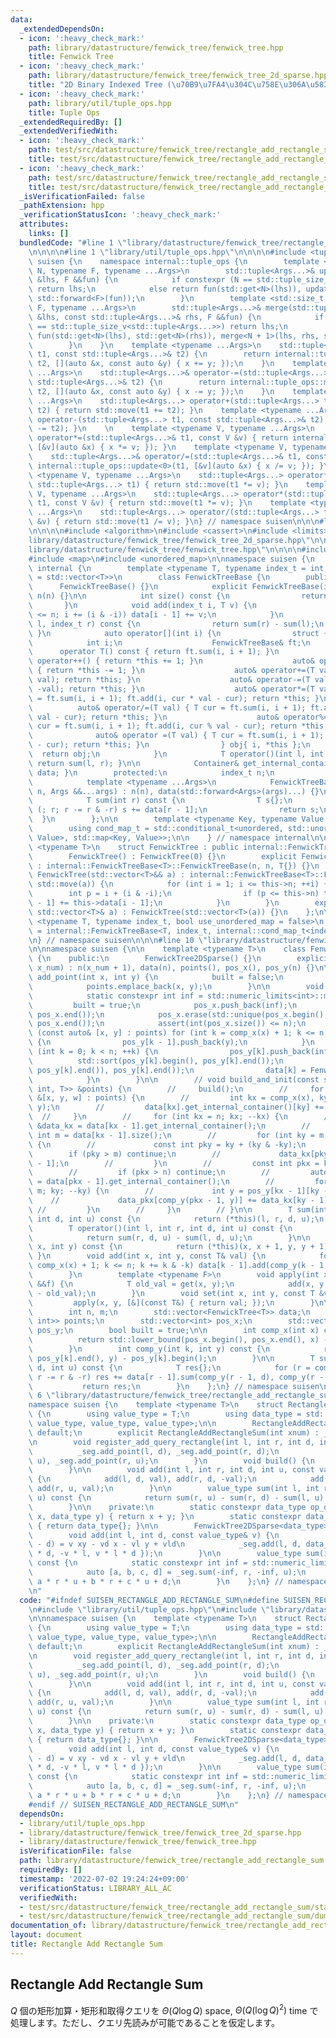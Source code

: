 ```yaml
---
data:
  _extendedDependsOn:
  - icon: ':heavy_check_mark:'
    path: library/datastructure/fenwick_tree/fenwick_tree.hpp
    title: Fenwick Tree
  - icon: ':heavy_check_mark:'
    path: library/datastructure/fenwick_tree/fenwick_tree_2d_sparse.hpp
    title: "2D Binary Indexed Tree (\u70B9\u7FA4\u304C\u758E\u306A\u5834\u5408)"
  - icon: ':heavy_check_mark:'
    path: library/util/tuple_ops.hpp
    title: Tuple Ops
  _extendedRequiredBy: []
  _extendedVerifiedWith:
  - icon: ':heavy_check_mark:'
    path: test/src/datastructure/fenwick_tree/rectangle_add_rectangle_sum/dummy.test.cpp
    title: test/src/datastructure/fenwick_tree/rectangle_add_rectangle_sum/dummy.test.cpp
  - icon: ':heavy_check_mark:'
    path: test/src/datastructure/fenwick_tree/rectangle_add_rectangle_sum/static_rectangle_add_rectangle_sum.test.cpp
    title: test/src/datastructure/fenwick_tree/rectangle_add_rectangle_sum/static_rectangle_add_rectangle_sum.test.cpp
  _isVerificationFailed: false
  _pathExtension: hpp
  _verificationStatusIcon: ':heavy_check_mark:'
  attributes:
    links: []
  bundledCode: "#line 1 \"library/datastructure/fenwick_tree/rectangle_add_rectangle_sum.hpp\"\
    \n\n\n\n#line 1 \"library/util/tuple_ops.hpp\"\n\n\n\n#include <tuple>\n\nnamespace\
    \ suisen {\n    namespace internal::tuple_ops {\n        template <std::size_t\
    \ N, typename F, typename ...Args>\n        std::tuple<Args...>& update(std::tuple<Args...>\
    \ &lhs, F &&fun) {\n            if constexpr (N == std::tuple_size_v<std::tuple<Args...>>)\
    \ return lhs;\n            else return fun(std::get<N>(lhs)), update<N + 1>(lhs,\
    \ std::forward<F>(fun));\n        }\n        template <std::size_t N, typename\
    \ F, typename ...Args>\n        std::tuple<Args...>& merge(std::tuple<Args...>\
    \ &lhs, const std::tuple<Args...>& rhs, F &&fun) {\n            if constexpr (N\
    \ == std::tuple_size_v<std::tuple<Args...>>) return lhs;\n            else return\
    \ fun(std::get<N>(lhs), std::get<N>(rhs)), merge<N + 1>(lhs, rhs, std::forward<F>(fun));\n\
    \        }\n    }\n    template <typename ...Args>\n    std::tuple<Args...>& operator+=(std::tuple<Args...>&\
    \ t1, const std::tuple<Args...>& t2) {\n        return internal::tuple_ops::merge<0>(t1,\
    \ t2, [](auto &x, const auto &y) { x += y; });\n    }\n    template <typename\
    \ ...Args>\n    std::tuple<Args...>& operator-=(std::tuple<Args...>& t1, const\
    \ std::tuple<Args...>& t2) {\n        return internal::tuple_ops::merge<0>(t1,\
    \ t2, [](auto &x, const auto &y) { x -= y; });\n    }\n    template <typename\
    \ ...Args>\n    std::tuple<Args...> operator+(std::tuple<Args...> t1, const std::tuple<Args...>&\
    \ t2) { return std::move(t1 += t2); }\n    template <typename ...Args>\n    std::tuple<Args...>\
    \ operator-(std::tuple<Args...> t1, const std::tuple<Args...>& t2) { return std::move(t1\
    \ -= t2); }\n    \n    template <typename V, typename ...Args>\n    std::tuple<Args...>&\
    \ operator*=(std::tuple<Args...>& t1, const V &v) { return internal::tuple_ops::update<0>(t1,\
    \ [&v](auto &x) { x *= v; }); }\n    template <typename V, typename ...Args>\n\
    \    std::tuple<Args...>& operator/=(std::tuple<Args...>& t1, const V &v) { return\
    \ internal::tuple_ops::update<0>(t1, [&v](auto &x) { x /= v; }); }\n\n    template\
    \ <typename V, typename ...Args>\n    std::tuple<Args...> operator*(const V &v,\
    \ std::tuple<Args...> t1) { return std::move(t1 *= v); }\n    template <typename\
    \ V, typename ...Args>\n    std::tuple<Args...> operator*(std::tuple<Args...>\
    \ t1, const V &v) { return std::move(t1 *= v); }\n    template <typename V, typename\
    \ ...Args>\n    std::tuple<Args...> operator/(std::tuple<Args...> t1, const V\
    \ &v) { return std::move(t1 /= v); }\n} // namespace suisen\n\n\n#line 1 \"library/datastructure/fenwick_tree/fenwick_tree_2d_sparse.hpp\"\
    \n\n\n\n#include <algorithm>\n#include <cassert>\n#include <limits>\n#line 8 \"\
    library/datastructure/fenwick_tree/fenwick_tree_2d_sparse.hpp\"\n\n#line 1 \"\
    library/datastructure/fenwick_tree/fenwick_tree.hpp\"\n\n\n\n#include <vector>\n\
    #include <map>\n#include <unordered_map>\n\nnamespace suisen {\n    namespace\
    \ internal {\n        template <typename T, typename index_t = int, typename Container\
    \ = std::vector<T>>\n        class FenwickTreeBase {\n        public:\n      \
    \      FenwickTreeBase() {}\n            explicit FenwickTreeBase(index_t n) :\
    \ n(n) {}\n\n            int size() const {\n                return n;\n     \
    \       }\n            void add(index_t i, T v) {\n                for (++i; i\
    \ <= n; i += (i & -i)) data[i - 1] += v;\n            }\n            T sum(index_t\
    \ l, index_t r) const {\n                return sum(r) - sum(l);\n           \
    \ }\n            auto operator[](int i) {\n                struct {\n        \
    \            int i;\n                    FenwickTreeBase& ft;\n              \
    \      operator T() const { return ft.sum(i, i + 1); }\n                    auto&\
    \ operator++() { return *this += 1; }\n                    auto& operator--()\
    \ { return *this -= 1; }\n                    auto& operator+=(T val) { ft.add(i,\
    \ val); return *this; }\n                    auto& operator-=(T val) { ft.add(i,\
    \ -val); return *this; }\n                    auto& operator*=(T val) { T cur\
    \ = ft.sum(i, i + 1); ft.add(i, cur * val - cur); return *this; }\n          \
    \          auto& operator/=(T val) { T cur = ft.sum(i, i + 1); ft.add(i, cur /\
    \ val - cur); return *this; }\n                    auto& operator%=(T val) { T\
    \ cur = ft.sum(i, i + 1); ft.add(i, cur % val - cur); return *this; }\n      \
    \              auto& operator =(T val) { T cur = ft.sum(i, i + 1); ft.add(i, val\
    \ - cur); return *this; }\n                } obj{ i, *this };\n              \
    \  return obj;\n            }\n            T operator()(int l, int r) const {\
    \ return sum(l, r); }\n\n            Container& get_internal_container() { return\
    \ data; }\n        protected:\n            index_t n;\n            Container data;\n\
    \            template <typename ...Args>\n            FenwickTreeBase(index_t\
    \ n, Args &&...args) : n(n), data(std::forward<Args>(args)...) {}\n        private:\n\
    \            T sum(int r) const {\n                T s{};\n                for\
    \ (; r; r -= r & -r) s += data[r - 1];\n                return s;\n          \
    \  }\n        };\n\n        template <typename Key, typename Value, bool unordered>\n\
    \        using cond_map_t = std::conditional_t<unordered, std::unordered_map<Key,\
    \ Value>, std::map<Key, Value>>;\n\n    } // namespace internal\n\n    template\
    \ <typename T>\n    struct FenwickTree : public internal::FenwickTreeBase<T> {\n\
    \        FenwickTree() : FenwickTree(0) {}\n        explicit FenwickTree(int n)\
    \ : internal::FenwickTreeBase<T>::FenwickTreeBase(n, n, T{}) {}\n        explicit\
    \ FenwickTree(std::vector<T>&& a) : internal::FenwickTreeBase<T>::FenwickTreeBase(a.size(),\
    \ std::move(a)) {\n            for (int i = 1; i <= this->n; ++i) {\n        \
    \        int p = i + (i & -i);\n                if (p <= this->n) this->data[p\
    \ - 1] += this->data[i - 1];\n            }\n        }\n        explicit FenwickTree(const\
    \ std::vector<T>& a) : FenwickTree(std::vector<T>(a)) {}\n    };\n\n    template\
    \ <typename T, typename index_t, bool use_unordered_map = false>\n    using MapFenwickTree\
    \ = internal::FenwickTreeBase<T, index_t, internal::cond_map_t<index_t, T, use_unordered_map>>;\n\
    \n} // namespace suisen\n\n\n#line 10 \"library/datastructure/fenwick_tree/fenwick_tree_2d_sparse.hpp\"\
    \n\nnamespace suisen {\n\n    template <typename T>\n    class FenwickTree2DSparse\
    \ {\n    public:\n        FenwickTree2DSparse() {}\n        explicit FenwickTree2DSparse(int\
    \ x_num) : n(x_num + 1), data(n), points(), pos_x(), pos_y(n) {}\n\n        void\
    \ add_point(int x, int y) {\n            built = false;\n            pos_x.push_back(x);\n\
    \            points.emplace_back(x, y);\n        }\n\n        void build() {\n\
    \            static constexpr int inf = std::numeric_limits<int>::max();\n   \
    \         built = true;\n            pos_x.push_back(inf);\n            std::sort(pos_x.begin(),\
    \ pos_x.end());\n            pos_x.erase(std::unique(pos_x.begin(), pos_x.end()),\
    \ pos_x.end());\n            assert(int(pos_x.size()) <= n);\n            for\
    \ (const auto& [x, y] : points) for (int k = comp_x(x) + 1; k <= n; k += k & -k)\
    \ {\n                pos_y[k - 1].push_back(y);\n            }\n            for\
    \ (int k = 0; k < n; ++k) {\n                pos_y[k].push_back(inf);\n      \
    \          std::sort(pos_y[k].begin(), pos_y[k].end());\n                pos_y[k].erase(std::unique(pos_y[k].begin(),\
    \ pos_y[k].end()), pos_y[k].end());\n                data[k] = FenwickTree<T>(pos_y[k].size());\n\
    \            }\n        }\n\n        // void build_and_init(const std::vector<std::tuple<int,\
    \ int, T>> &points) {\n        //     build();\n        //     for (const auto\
    \ &[x, y, w] : points) {\n        //         int kx = comp_x(x), ky = comp_y(kx,\
    \ y);\n        //         data[kx].get_internal_container()[ky] += w;\n      \
    \  //     }\n        //     for (int kx = n; kx; --kx) {\n        //         auto\
    \ &data_kx = data[kx - 1].get_internal_container();\n        //         const\
    \ int m = data[kx - 1].size();\n        //         for (int ky = m; ky; --ky)\
    \ {\n        //             const int pky = ky + (ky & -ky);\n        //     \
    \        if (pky > m) continue;\n        //             data_kx[pky - 1] += data[ky\
    \ - 1];\n        //         }\n        //         const int pkx = kx + (kx & -kx);\n\
    \        //         if (pkx > n) continue;\n        //         auto &data_pkx\
    \ = data[pkx - 1].get_internal_container();\n        //         for (int ky =\
    \ m; ky; --ky) {\n        //             int y = pos_y[kx - 1][ky - 1];\n    \
    \    //             data_pkx[comp_y(pkx - 1, y)] += data_kx[ky - 1];\n       \
    \ //         }\n        //     }\n        // }\n\n        T sum(int l, int r,\
    \ int d, int u) const {\n            return (*this)(l, r, d, u);\n        }\n\
    \        T operator()(int l, int r, int d, int u) const {\n            assert(built);\n\
    \            return sum(r, d, u) - sum(l, d, u);\n        }\n\n        T get(int\
    \ x, int y) const {\n            return (*this)(x, x + 1, y, y + 1);\n       \
    \ }\n        void add(int x, int y, const T& val) {\n            for (int k =\
    \ comp_x(x) + 1; k <= n; k += k & -k) data[k - 1].add(comp_y(k - 1, y), val);\n\
    \        }\n        template <typename F>\n        void apply(int x, int y, F\
    \ &&f) {\n            T old_val = get(x, y);\n            add(x, y, f(old_val)\
    \ - old_val);\n        }\n        void set(int x, int y, const T &val) {\n   \
    \         apply(x, y, [&](const T&) { return val; });\n        }\n\n    private:\n\
    \        int n, m;\n        std::vector<FenwickTree<T>> data;\n        std::vector<std::pair<int,\
    \ int>> points;\n        std::vector<int> pos_x;\n        std::vector<std::vector<int>>\
    \ pos_y;\n        bool built = true;\n\n        int comp_x(int x) const {\n  \
    \          return std::lower_bound(pos_x.begin(), pos_x.end(), x) - pos_x.begin();\n\
    \        }\n        int comp_y(int k, int y) const {\n            return std::lower_bound(pos_y[k].begin(),\
    \ pos_y[k].end(), y) - pos_y[k].begin();\n        }\n\n        T sum(int r, int\
    \ d, int u) const {\n            T res{};\n            for (r = comp_x(r); r;\
    \ r -= r & -r) res += data[r - 1].sum(comp_y(r - 1, d), comp_y(r - 1, u));\n \
    \           return res;\n        }\n    };\n} // namespace suisen\n\n\n\n#line\
    \ 6 \"library/datastructure/fenwick_tree/rectangle_add_rectangle_sum.hpp\"\n\n\
    namespace suisen {\n    template <typename T>\n    struct RectangleAddRectangleSum\
    \ {\n        using value_type = T;\n        using data_type = std::tuple<value_type,\
    \ value_type, value_type, value_type>;\n\n        RectangleAddRectangleSum() =\
    \ default;\n        explicit RectangleAddRectangleSum(int xnum) : _seg(xnum) {}\n\
    \n        void register_add_query_rectangle(int l, int r, int d, int u) {\n  \
    \          _seg.add_point(l, d), _seg.add_point(r, d);\n            _seg.add_point(l,\
    \ u), _seg.add_point(r, u);\n        }\n        void build() {\n            _seg.build();\n\
    \        }\n\n        void add(int l, int r, int d, int u, const value_type& val)\
    \ {\n            add(l, d, val), add(r, d, -val);\n            add(l, u, -val),\
    \ add(r, u, val);\n        }\n\n        value_type sum(int l, int r, int d, int\
    \ u) const {\n            return sum(r, u) - sum(r, d) - sum(l, u) + sum(l, d);\n\
    \        }\n\n    private:\n        static constexpr data_type op_data(data_type\
    \ x, data_type y) { return x + y; }\n        static constexpr data_type e_data()\
    \ { return data_type{}; }\n\n        FenwickTree2DSparse<data_type> _seg;\n\n\
    \        void add(int l, int d, const value_type& v) {\n            // v(x - l)(y\
    \ - d) = v xy - vd x - vl y + vld\n            _seg.add(l, d, data_type{ v, -v\
    \ * d, -v * l, v * l * d });\n        }\n\n        value_type sum(int r, int u)\
    \ const {\n            static constexpr int inf = std::numeric_limits<int>::max();\n\
    \            auto [a, b, c, d] = _seg.sum(-inf, r, -inf, u);\n            return\
    \ a * r * u + b * r + c * u + d;\n        }\n    };\n} // namespace suisen\n\n\
    \n"
  code: "#ifndef SUISEN_RECTANGLE_ADD_RECTANGLE_SUM\n#define SUISEN_RECTANGLE_ADD_RECTANGLE_SUM\n\
    \n#include \"library/util/tuple_ops.hpp\"\n#include \"library/datastructure/fenwick_tree/fenwick_tree_2d_sparse.hpp\"\
    \n\nnamespace suisen {\n    template <typename T>\n    struct RectangleAddRectangleSum\
    \ {\n        using value_type = T;\n        using data_type = std::tuple<value_type,\
    \ value_type, value_type, value_type>;\n\n        RectangleAddRectangleSum() =\
    \ default;\n        explicit RectangleAddRectangleSum(int xnum) : _seg(xnum) {}\n\
    \n        void register_add_query_rectangle(int l, int r, int d, int u) {\n  \
    \          _seg.add_point(l, d), _seg.add_point(r, d);\n            _seg.add_point(l,\
    \ u), _seg.add_point(r, u);\n        }\n        void build() {\n            _seg.build();\n\
    \        }\n\n        void add(int l, int r, int d, int u, const value_type& val)\
    \ {\n            add(l, d, val), add(r, d, -val);\n            add(l, u, -val),\
    \ add(r, u, val);\n        }\n\n        value_type sum(int l, int r, int d, int\
    \ u) const {\n            return sum(r, u) - sum(r, d) - sum(l, u) + sum(l, d);\n\
    \        }\n\n    private:\n        static constexpr data_type op_data(data_type\
    \ x, data_type y) { return x + y; }\n        static constexpr data_type e_data()\
    \ { return data_type{}; }\n\n        FenwickTree2DSparse<data_type> _seg;\n\n\
    \        void add(int l, int d, const value_type& v) {\n            // v(x - l)(y\
    \ - d) = v xy - vd x - vl y + vld\n            _seg.add(l, d, data_type{ v, -v\
    \ * d, -v * l, v * l * d });\n        }\n\n        value_type sum(int r, int u)\
    \ const {\n            static constexpr int inf = std::numeric_limits<int>::max();\n\
    \            auto [a, b, c, d] = _seg.sum(-inf, r, -inf, u);\n            return\
    \ a * r * u + b * r + c * u + d;\n        }\n    };\n} // namespace suisen\n\n\
    #endif // SUISEN_RECTANGLE_ADD_RECTANGLE_SUM\n"
  dependsOn:
  - library/util/tuple_ops.hpp
  - library/datastructure/fenwick_tree/fenwick_tree_2d_sparse.hpp
  - library/datastructure/fenwick_tree/fenwick_tree.hpp
  isVerificationFile: false
  path: library/datastructure/fenwick_tree/rectangle_add_rectangle_sum.hpp
  requiredBy: []
  timestamp: '2022-07-02 19:24:24+09:00'
  verificationStatus: LIBRARY_ALL_AC
  verifiedWith:
  - test/src/datastructure/fenwick_tree/rectangle_add_rectangle_sum/static_rectangle_add_rectangle_sum.test.cpp
  - test/src/datastructure/fenwick_tree/rectangle_add_rectangle_sum/dummy.test.cpp
documentation_of: library/datastructure/fenwick_tree/rectangle_add_rectangle_sum.hpp
layout: document
title: Rectangle Add Rectangle Sum
---
```

## Rectangle Add Rectangle Sum

$Q$ 個の矩形加算・矩形和取得クエリを $\Theta(Q\log Q)$ space, $\Theta(Q (\log Q) ^ 2)$ time で処理します。ただし、クエリ先読みが可能であることを仮定します。
